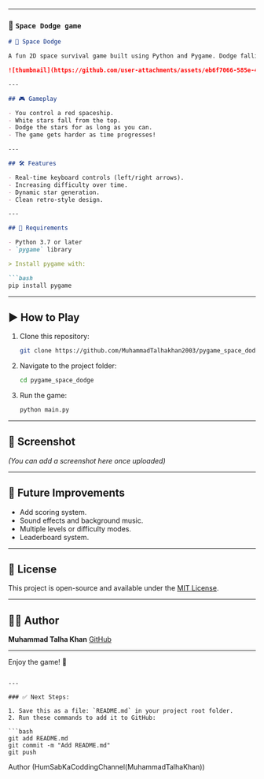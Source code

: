 
---

### 📄 `Space Dodge game`

````markdown
# 🚀 Space Dodge

A fun 2D space survival game built using Python and Pygame. Dodge falling stars for as long as possible and survive in space!

![thumbnail](https://github.com/user-attachments/assets/eb6f7066-585e-49c1-a730-a65dca7622bb)

---

## 🎮 Gameplay

- You control a red spaceship.
- White stars fall from the top.
- Dodge the stars for as long as you can.
- The game gets harder as time progresses!

---

## 🛠️ Features

- Real-time keyboard controls (left/right arrows).
- Increasing difficulty over time.
- Dynamic star generation.
- Clean retro-style design.

---

## 🧩 Requirements

- Python 3.7 or later
- `pygame` library

> Install pygame with:

```bash
pip install pygame
````

---

## ▶️ How to Play

1. Clone this repository:

   ```bash
   git clone https://github.com/MuhammadTalhakhan2003/pygame_space_dodge.git
   ```
2. Navigate to the project folder:

   ```bash
   cd pygame_space_dodge
   ```
3. Run the game:

   ```bash
   python main.py
   ```

---

## 📸 Screenshot

*(You can add a screenshot here once uploaded)*

---

## 🧠 Future Improvements

* Add scoring system.
* Sound effects and background music.
* Multiple levels or difficulty modes.
* Leaderboard system.

---

## 📜 License

This project is open-source and available under the [MIT License](LICENSE).

---

## 👨‍💻 Author

**Muhammad Talha Khan**
[GitHub](https://github.com/MuhammadTalhakhan2003)

---

Enjoy the game! 🚀

````

---

### ✅ Next Steps:

1. Save this as a file: `README.md` in your project root folder.
2. Run these commands to add it to GitHub:

```bash
git add README.md
git commit -m "Add README.md"
git push
````

Author (HumSabKaCoddingChannel(MuhammadTalhaKhan))
